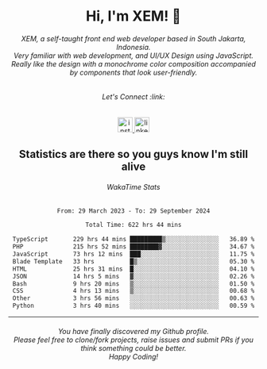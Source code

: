 <h1 align="center">Hi, I'm XEM! <span class="wave">👋</span></h1>

<h6 align="center">XEM, a self-taught front end web developer based in South Jakarta, Indonesia.<br>Very familiar with web development, and UI/UX Design using JavaScript.<br>Really like the design with a monochrome color composition accompanied by components that look user-friendly.</h6>

<div align="center">
  <h6>
    <i>Let's Connect :link:</i>
  </h6>
  <a href="https://instagram.com/ensayiti" target="_blank">
    <img src="https://img.shields.io/static/v1?message=Instagram&logo=instagram&label=&color=E4405F&logoColor=white&labelColor=&style=for-the-badge" height="30" alt="instagram logo"  />
  </a>
  <a href="https://www.linkedin.com/in/samuel-andika-94616625b/" target="_blank">
    <img src="https://img.shields.io/static/v1?message=LinkedIn&logo=linkedin&label=&color=0077B5&logoColor=white&labelColor=&style=for-the-badge" height="30" alt="linkedin logo"  />
  </a>
</div>

<h2 align="center">Statistics are there so you guys know I'm still alive</h1>

<div align="center">
  
  <h6>WakaTime Stats</h6>
  <!--START_SECTION:waka-->

```txt
From: 29 March 2023 - To: 29 September 2024

Total Time: 622 hrs 44 mins

TypeScript       229 hrs 44 mins █████████▒░░░░░░░░░░░░░░░   36.89 %
PHP              215 hrs 52 mins ████████▓░░░░░░░░░░░░░░░░   34.67 %
JavaScript       73 hrs 12 mins  ███░░░░░░░░░░░░░░░░░░░░░░   11.75 %
Blade Template   33 hrs          █▒░░░░░░░░░░░░░░░░░░░░░░░   05.30 %
HTML             25 hrs 31 mins  █░░░░░░░░░░░░░░░░░░░░░░░░   04.10 %
JSON             14 hrs 5 mins   ▓░░░░░░░░░░░░░░░░░░░░░░░░   02.26 %
Bash             9 hrs 20 mins   ▒░░░░░░░░░░░░░░░░░░░░░░░░   01.50 %
CSS              4 hrs 13 mins   ▒░░░░░░░░░░░░░░░░░░░░░░░░   00.68 %
Other            3 hrs 56 mins   ░░░░░░░░░░░░░░░░░░░░░░░░░   00.63 %
Python           3 hrs 40 mins   ░░░░░░░░░░░░░░░░░░░░░░░░░   00.59 %
```

<!--END_SECTION:waka-->
</div>

---

<h6 align="center">
  You have finally discovered my Github profile.
  <br>
  Please feel free to clone/fork projects, raise issues and submit PRs if you think something could be better.
  <br>
  <i>Happy Coding!</i>
</h6>
